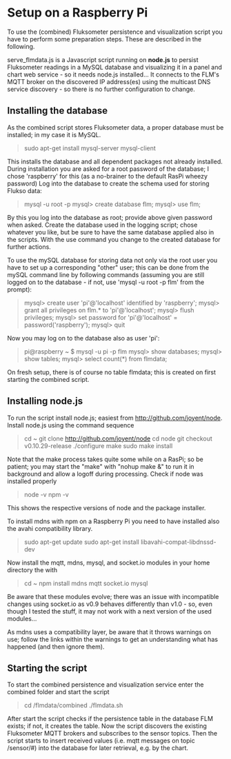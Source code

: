 # Setup on a Raspberry Pi

To use the (combined) Fluksometer persistence and visualization script you have to perform some preparation steps. These are described in the following.

serve_flmdata.js is a Javascript script running on **node.js** to persist Fluksometer readings in a MySQL database and visualizing it in a panel and chart web service - so it needs node.js installed...
It connects to the FLM's MQTT broker on the discovered IP address(es) using the multicast DNS service discovery - so there is no further configuration to change.

## Installing the database

As the combined script stores Fluksometer data, a proper database must be installed; in my case it is MySQL.

> sudo apt-get install mysql-server mysql-client

This installs the database and all dependent packages not already installed. During installation you are asked for a root password of the database; I chose 'raspberry' for this (as a no-brainer to the default RasPi wheezy password)
Log into the database to create the schema used for storing Flukso data:

> mysql -u root -p
> mysql> create database flm;
> mysql> use flm;

By this you log into the database as root; provide above given password when asked. Create the database used in the logging script; chose whatever you like, but be sure to have the same database applied also in the scripts. With the use command you change to the created database for further actions.

To use the mySQL database for storing data not only via the root user you have to set up a corresponding "other" user; this can be done from the mySQL command line by following commands (assuming you are still logged on to the database - if not, use 'mysql -u root -p flm' from the prompt):

> mysql> create user 'pi'@'localhost' identified by 'raspberry';
> mysql> grant all privileges on flm.* to 'pi'@'localhost';
> mysql> flush privileges;
> mysql> set password for 'pi'@'localhost' = password('raspberry');
> mysql> quit

Now you may log on to the database also as user 'pi':

> pi@raspberry ~ $ mysql -u pi -p flm
> mysql> show databases;
> mysql> show tables;
> mysql> select count(*) from flmdata;

On fresh setup, there is of course no table flmdata; this is created on first starting the combined script.

## Installing node.js

To run the script install node.js; easiest from http://github.com/joyent/node. Install node.js using the command sequence

> cd ~
> git clone http://github.com/joyent/node
> cd node
> git checkout v0.10.29-release
> ./configure
> make
> sudo make install

Note that the make process takes quite some while on a RasPi; so be patient; you may start the "make" with "nohup make &" to run it in background and allow a logoff during processing. 
Check if node was installed properly 

> node -v
> npm -v

This shows the respective versions of node and the package installer.

To install mdns with npm on a Raspberry Pi you need to have installed also the avahi compatibility library.

> sudo apt-get update
> sudo apt-get install libavahi-compat-libdnssd-dev

Now install the mqtt, mdns, mysql, and socket.io modules in your home directory the with

> cd ~
> npm install mdns mqtt socket.io mysql

Be aware that these modules evolve; there was an issue with incompatible changes using socket.io as v0.9 behaves differently than v1.0 - so, even though I tested the stuff, it may not work with a next version of the used modules...

As mdns uses a compatibility layer, be aware that it throws warnings on use; follow the links within the warnings to get an understanding what has happened (and then ignore them). 

## Starting the script

To start the combined persistence and visualization service enter the combined folder and start the script

> cd /flmdata/combined
> ./flmdata.sh

After start the script checks if the persistence table in the database FLM exists; if not, it creates the table.
Now the script discovers the existing Fluksometer MQTT brokers and subscribes to the sensor topics. Then the script starts to insert received values (i.e. mqtt messages on topic /sensor/#) into the database for later retrieval, e.g. by the chart.